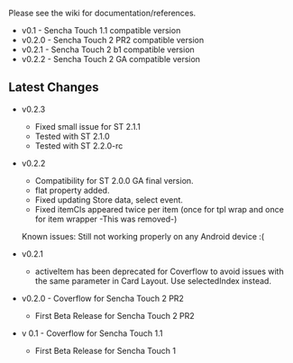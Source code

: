 Please see the wiki for documentation/references.

- v0.1   - Sencha Touch 1.1 compatible version
- v0.2.0 - Sencha Touch 2 PR2 compatible version
- v0.2.1 - Sencha Touch 2 b1 compatible version
- v0.2.2 - Sencha Touch 2 GA compatible version

Latest Changes
---
- v0.2.3
    * Fixed small issue for ST 2.1.1
    * Tested with ST 2.1.0
    * Tested with ST 2.2.0-rc

- v0.2.2
	* Compatibility for ST 2.0.0 GA final version.
    * flat property added.
    * Fixed updating Store data, select event.
    * Fixed itemCls appeared twice per item (once for tpl wrap and once for item wrapper -This was removed-) 
    

    Known issues:
    Still not working properly on any Android device :(

- v0.2.1
	* activeItem has been deprecated for Coverflow to avoid issues with the same parameter in Card Layout. Use selectedIndex instead.

- v0.2.0 - Coverflow for Sencha Touch 2 PR2 
	* First Beta Release for Sencha Touch 2 PR2

- v 0.1 - Coverflow for Sencha Touch 1.1
	* First Beta Release for Sencha Touch 1